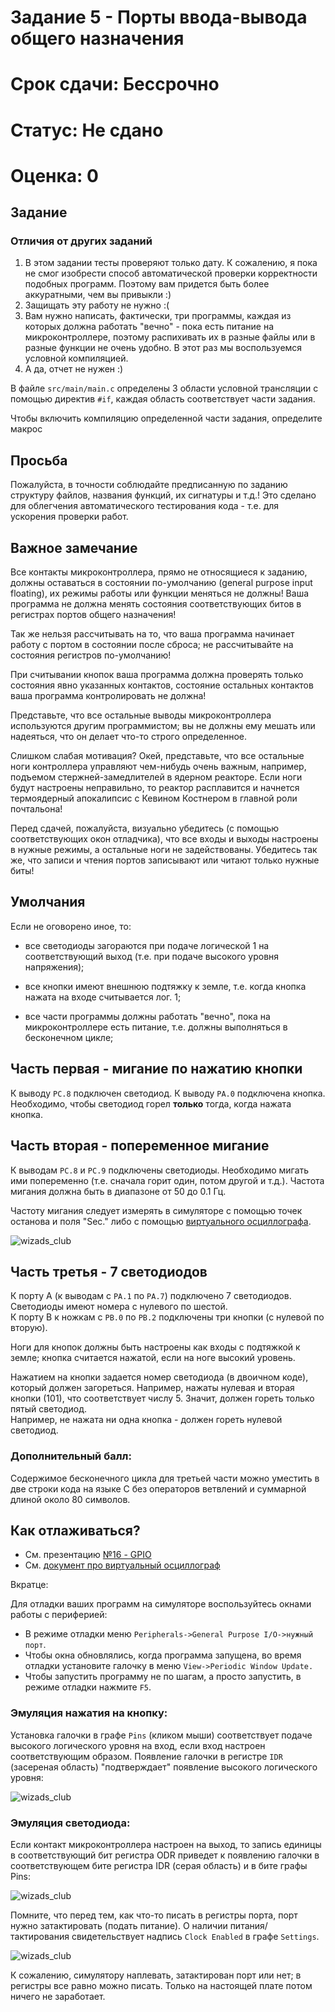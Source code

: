 
# Задание 5 - Порты ввода-вывода общего назначения

# Срок сдачи: Бессрочно

# Статус: Не сдано

# Оценка: 0



## Задание

### Отличия от других заданий

1. В этом задании тесты проверяют только дату. К сожалению, я пока не смог изобрести способ автоматической проверки корректности подобных программ. Поэтому вам придется быть более аккуратными, чем вы привыкли :)
2. Защищать эту работу не нужно :(
3. Вам нужно написать, фактически, три программы, каждая из которых должна работать "вечно" - пока есть питание на микроконтроллере, поэтому распихивать их в разные файлы или в разные функции не очень удобно. В этот раз мы воспользуемся условной компиляцией.
4. А да, отчет не нужен :)

В файле `src/main/main.c` определены 3 области условной трансляции с помощью директив `#if`, каждая область соответствует части задания.

Чтобы включить компиляцию определенной части задания, определите макрос 

## Просьба

Пожалуйста, в точности соблюдайте предписанную по заданию структуру файлов, названия функций, их сигнатуры и т.д.! Это сделано для облегчения автоматического тестирования кода - т.е. для ускорения проверки работ.

## **Важное замечание**

 Все контакты микроконтроллера, прямо не относящиеся к заданию, должны оставаться в состоянии по-умолчанию (general purpose input floating), их режимы работы или функции меняться не должны! Ваша программа не должна менять состояния соответствующих битов в регистрах портов общего назначения!

 Так же нельзя рассчитывать на то, что ваша программа начинает работу с портом в состоянии после сброса; не рассчитывайте на состояния регистров по-умолчанию!

При считывании кнопок ваша программа должна проверять только состояния явно указанных контактов, состояние остальных контактов ваша программа контролировать не должна!

Представьте, что все остальные выводы микроконтроллера используются другим программистом; вы не должны ему мешать или надеяться, что он делает что-то строго определенное.

Слишком слабая мотивация? Окей, представьте, что все остальные ноги контроллера управляют чем-нибудь очень важным, например, подъемом стержней-замедлителей в ядерном реакторе. Если ноги будут настроены неправильно, то реактор расплавится и начнется термоядерный апокалипсис с Кевином Костнером в главной роли почтальона!

Перед сдачей, пожалуйста, визуально убедитесь (с помощью соответствующих окон отладчика), что все входы и выходы настроены в нужные режимы, а остальные ноги не задействованы.
Убедитесь так же, что записи и чтения портов записывают или читают только нужные биты!

## Умолчания

Если не оговорено иное, то:

 - все светодиоды загораются при подаче логической 1 на соответствующий выход (т.е. при подаче высокого уровня напряжения);
  
 - все кнопки имеют внешнюю подтяжку к земле, т.е. когда кнопка нажата на входе считывается лог. 1;

 - все части программы должны работать "вечно", пока на микроконтроллере есть питание, т.е. должны выполняться в бесконечном цикле;

## Часть первая - мигание по нажатию кнопки

К выводу `PC.8` подключен светодиод. К выводу `PA.0` подключена кнопка.
Необходимо, чтобы светодиод горел **только** тогда, когда нажата кнопка.


## Часть вторая - попеременное мигание

 К выводам `PC.8` и `PC.9` подключены светодиоды. Необходимо мигать ими попеременно (т.е. сначала горит один, потом другой и т.д.). Частота мигания должна быть в диапазоне от 50 до 0.1 Гц.

 Частоту мигания следует измерять в симуляторе с помощью точек останова и поля "Sec." либо с помощью [виртуального осциллографа](https://github.com/spbstu-microprocessors/lectures_2019/blob/master/keil_logic_analyzer.md).

 ![wizads_club](.images/seconds.png)

## Часть третья - 7 светодиодов

К порту A (к выводам с `PA.1` по `PA.7`) подключено 7 светодиодов. Светодиоды имеют номера с нулевого по шестой.   
К порту B к ножкам с `PB.0` по `PB.2` подключены три кнопки (с нулевой по вторую).  

Ноги для кнопок должны быть настроены как входы с подтяжкой к земле; кнопка считается нажатой, если на ноге высокий уровень.

Нажатием на кнопки задается номер светодиода (в двоичном коде), который должен загореться.
Например, нажаты нулевая и вторая кнопки (101), что соответствует числу 5. Значит, должен гореть только пятый светодиод.  
Например, не нажата ни одна кнопка - должен гореть нулевой светодиод.

### Дополнительный балл: 

Cодержимое бесконечного цикла для третьей части можно уместить в две строки кода на языке С без операторов ветвлений и суммарной длиной около 80 символов.

## Как отлаживаться?

- См. презентацию [№16 - GPIO](https://github.com/spbstu-microprocessors/lectures/blob/master/Презентации/16%20-%20GPIO.pptx)
- См. [документ про виртуальный осциллограф](https://github.com/spbstu-microprocessors/lectures/blob/master/keil_logic_analyzer.md)
  
Вкратце:

Для отладки ваших программ на симуляторе воспользуйтесь окнами работы с периферией: 
- В режиме отладки меню `Peripherals->General Purpose I/O->нужный порт`.
- Чтобы окна обновлялись, когда программа запущена, во время отладки установите галочку в меню `View->Periodic Window Update.`
- Чтобы запустить программу не по шагам, а просто запустить, в режиме отладки нажмите `F5`.

### Эмуляция нажатия на кнопку:
  
Установка галочки в графе `Pins` (кликом мыши) соответствует подаче высокого логического уровня на вход, если вход настроен соответствующим образом. Появление галочки в регистре `IDR` (засереная область) "подтверждает" появление высокого логического уровня:

![wizads_club](.images/gpio_first.png)

### Эмуляция светодиода:

Если контакт микроконтроллера настроен на выход, то запись единицы в соответствующий бит регистра ODR приведет к появлению галочки в соответствующем бите регистра IDR (серая область) и в бите графы Pins:

![wizads_club](.images/gpio_second.png)

Помните, что перед тем, как что-то писать в регистры порта, порт нужно затактировать (подать питание). О наличии питания/тактирования свидетельствует надпись `Clock Enabled` в графе `Settings`.

![wizads_club](.images/gpio_third.png)

К сожалению, симулятору наплевать, затактирован порт или нет; в регистры все равно можно писать. Только на настоящей плате потом ничего не заработает.



